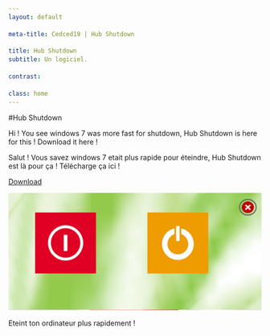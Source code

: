```yaml
---
layout: default

meta-title: Cedced19 | Hub Shutdown

title: Hub Shutdown
subtitle: Un logiciel.

contrast:

class: home
---
```

#Hub Shutdown

Hi ! You see windows 7 was more fast for shutdown, Hub Shutdown is here for this !
Download it here !

Salut ! Vous savez windows 7 etait plus rapide pour éteindre, Hub Shutdown est là pour ça !
Télécharge ça ici !


[Download](https://raw.githubusercontent.com/cedced19/Hub-Shutdown/master/setup/Hub%20Shutdown.exe)


![](demo.png)

Eteint ton ordinateur plus rapidement !

